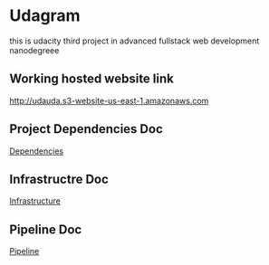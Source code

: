 # Udagram
this is udacity third project in advanced fullstack web development nanodegreee
## Working hosted website link
http://udauda.s3-website-us-east-1.amazonaws.com

## Project Dependencies Doc
[Dependencies](./documenntation/dependencies.md)
## Infrastructre Doc
[Infrastructure](./documenntation/infrastructure.md)
## Pipeline Doc
[Pipeline](./documenntation/pipeline.md)